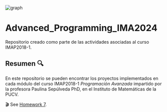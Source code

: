 ![graph](https://github.com/user-attachments/assets/32dfd62a-0dc5-42e9-9464-6710f6007d54)

# Advanced_Programming_IMA2024
Repositorio creado como parte de las actividades asociadas al curso IMAP2018-1.


## Resumen 🔍
En este repositorio se pueden encontrar los proyectos implementados en cada módulo del curso IMAP2018-1 _Programación Avanzada_ impartido por la profesora Paulina Sepúlveda PhD, en el Instituto de Matemáticas de la PUCV.


🎬 See [Homework 7](https://www.youtube.com/watch?v=BG-mRwonQxk).


